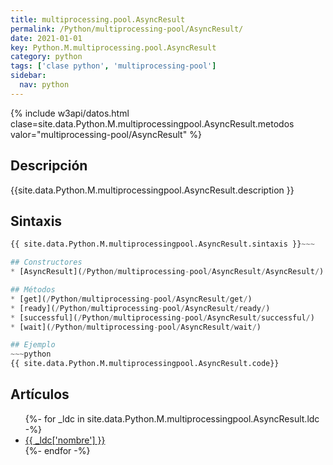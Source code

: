 ```yaml
---
title: multiprocessing.pool.AsyncResult
permalink: /Python/multiprocessing-pool/AsyncResult/
date: 2021-01-01
key: Python.M.multiprocessing.pool.AsyncResult
category: python
tags: ['clase python', 'multiprocessing-pool']
sidebar: 
  nav: python
---
```


{% include w3api/datos.html clase=site.data.Python.M.multiprocessingpool.AsyncResult.metodos valor="multiprocessing-pool/AsyncResult" %}

## Descripción
{{site.data.Python.M.multiprocessingpool.AsyncResult.description }}

## Sintaxis
~~~python
{{ site.data.Python.M.multiprocessingpool.AsyncResult.sintaxis }}~~~

## Constructores
* [AsyncResult](/Python/multiprocessing-pool/AsyncResult/AsyncResult/)

## Métodos
* [get](/Python/multiprocessing-pool/AsyncResult/get/)
* [ready](/Python/multiprocessing-pool/AsyncResult/ready/)
* [successful](/Python/multiprocessing-pool/AsyncResult/successful/)
* [wait](/Python/multiprocessing-pool/AsyncResult/wait/)

## Ejemplo
~~~python
{{ site.data.Python.M.multiprocessingpool.AsyncResult.code}}
~~~

## Artículos
<ul>
{%- for _ldc in site.data.Python.M.multiprocessingpool.AsyncResult.ldc -%}
   <li>
       <a href="{{_ldc['url'] }}">{{ _ldc['nombre'] }}</a>
   </li>
{%- endfor -%}
</ul>
